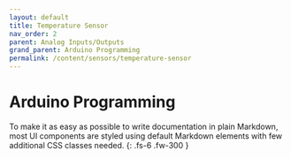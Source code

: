 ```yaml
---
layout: default
title: Temperature Sensor
nav_order: 2
parent: Analog Inputs/Outputs
grand_parent: Arduino Programming
permalink: /content/sensors/temperature-sensor
---
```


# Arduino Programming

To make it as easy as possible to write documentation in plain Markdown, most UI components are styled using default Markdown elements with few additional CSS classes needed.
{: .fs-6 .fw-300 }
